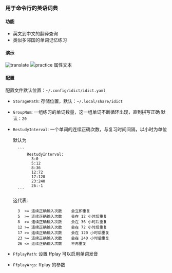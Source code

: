 ### 用于命令行的英语词典

#### 功能
- 英文到中文的翻译查询
- 类似多邻国的单词记忆练习

#### 演示
![translate](./img/translate.gif)
![practice 属性文本](./img/practice.gif)

#### 配置

配置文件默认位置：`~/.config/idict/idict.yaml`

- `StoragePath`: 存储位置，默认：`~/.local/share/idict`
- `GroupNum`: 一组练习的单词数量，这一组单词不断循环出现，直到拼写正确 默认：`20`
- `RestudyInterval`: 一个单词的连续正确次数，与复习时间间隔，以小时为单位

    默认为

        ```
            RestudyInterval:
              3:0
              5:12
              8:36
              12:72
              17:120
              23:240
              26:-1
        ```

    这代表:

        3  >= 连续正确输入次数    会立即重复
        5  >= 连续正确输入次数    会在 12 小时后重复
        8  >= 连续正确输入次数    会在 36 小时后重复
        12 >= 连续正确输入次数    会在 72 小时后重复
        17 >= 连续正确输入次数    会在 120 小时后重复
        23 >= 连续正确输入次数    会在 240 小时后重复
        26 <= 连续正确输入次数    不再重复

- `FfplayPath`: 设置 ffplay 可以启用单词发音
- `FfplayArgs`: ffplay 的参数
